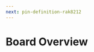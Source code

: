 ```yaml
---
next: pin-definition-rak8212
---
```


# Board Overview

<rk-img
  src="/assets/images/datasheet/rak8212/top-view.jpg"
  width="45%"
  figure-number="1"
  caption="RAK8212 iTracker Pro Top View"
/>

<rk-img
  src="/assets/images/datasheet/rak8212/bottom-view.jpg"
  width="45%"
  figure-number="2"
  caption="RAK8212 iTracker Pro Bottom View"
/>


